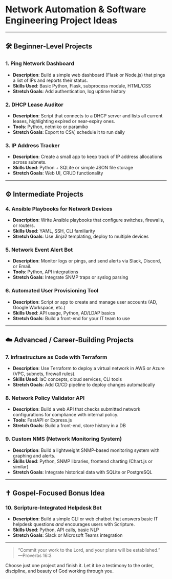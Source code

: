
# Network Automation & Software Engineering Project Ideas

---

## 🛠 Beginner-Level Projects

### 1. **Ping Network Dashboard**
- **Description**: Build a simple web dashboard (Flask or Node.js) that pings a list of IPs and reports their status.
- **Skills Used**: Basic Python, Flask, subprocess module, HTML/CSS
- **Stretch Goals**: Add authentication, log uptime history

### 2. **DHCP Lease Auditor**
- **Description**: Script that connects to a DHCP server and lists all current leases, highlighting expired or near-expiry ones.
- **Tools**: Python, netmiko or paramiko
- **Stretch Goals**: Export to CSV, schedule it to run daily

### 3. **IP Address Tracker**
- **Description**: Create a small app to keep track of IP address allocations across subnets.
- **Skills Used**: Python + SQLite or simple JSON file storage
- **Stretch Goals**: Web UI, CRUD functionality

---

## ⚙️ Intermediate Projects

### 4. **Ansible Playbooks for Network Devices**
- **Description**: Write Ansible playbooks that configure switches, firewalls, or routers.
- **Skills Used**: YAML, SSH, CLI familiarity
- **Stretch Goals**: Use Jinja2 templating, deploy to multiple devices

### 5. **Network Event Alert Bot**
- **Description**: Monitor logs or pings, and send alerts via Slack, Discord, or Email.
- **Tools**: Python, API integrations
- **Stretch Goals**: Integrate SNMP traps or syslog parsing

### 6. **Automated User Provisioning Tool**
- **Description**: Script or app to create and manage user accounts (AD, Google Workspace, etc.)
- **Skills Used**: API usage, Python, AD/LDAP basics
- **Stretch Goals**: Build a front-end for your IT team to use

---

## ☁️ Advanced / Career-Building Projects

### 7. **Infrastructure as Code with Terraform**
- **Description**: Use Terraform to deploy a virtual network in AWS or Azure (VPC, subnets, firewall rules).
- **Skills Used**: IaC concepts, cloud services, CLI tools
- **Stretch Goals**: Add CI/CD pipeline to deploy changes automatically

### 8. **Network Policy Validator API**
- **Description**: Build a web API that checks submitted network configurations for compliance with internal policy.
- **Tools**: FastAPI or Express.js
- **Stretch Goals**: Build a front-end, store history in a DB

### 9. **Custom NMS (Network Monitoring System)**
- **Description**: Build a lightweight SNMP-based monitoring system with graphing and alerts.
- **Skills Used**: Python, SNMP libraries, frontend charting (Chart.js or similar)
- **Stretch Goals**: Integrate historical data with SQLite or PostgreSQL

---

## ✝️ Gospel-Focused Bonus Idea

### 10. **Scripture-Integrated Helpdesk Bot**
- **Description**: Build a simple CLI or web chatbot that answers basic IT helpdesk questions *and* encourages users with Scripture.
- **Skills Used**: Python, API calls, basic NLP
- **Stretch Goals**: Slack or Microsoft Teams integration

---

> “Commit your work to the Lord, and your plans will be established.”  
> —Proverbs 16:3

Choose just one project and finish it. Let it be a testimony to the order, discipline, and beauty of God working through you.


